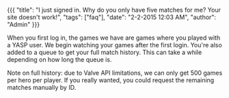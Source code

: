 {{{
  "title": "I just signed in. Why do you only have five matches for me? Your site doesn't work!",
  "tags": ["faq"],
  "date": "2-2-2015 12:03 AM",
  "author": "Admin"
}}}

When you first log in, the games we have are games where you played with a YASP user.
We begin watching your games after the first login.
You're also added to a queue to get your full match history.  This can take a while depending on how long the queue is.

Note on full history: due to Valve API limitations, we can only get 500 games per hero per player.
If you really wanted, you could request the remaining matches manually by ID.